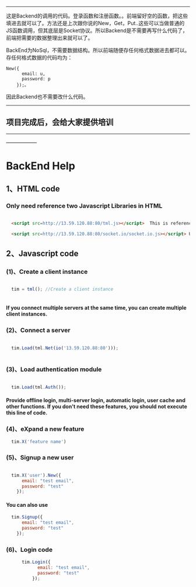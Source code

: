 ****

这是Backend的调用的代码。登录函数和注册函数。。前端留好空的函数，把这些填进去就可以了。方法还是上次跟你说的New，Get，Put..这些可以当做普通的JS函数调用，但其底层是Socket协议。所以Backend是不需要再写什么代码了，前端把需要的数据整理出来就可以了。

BackEnd为NoSql，不需要数据结构。所以前端随便存任何格式数据进去都可以。存任何格式数据的代码均为：
```
New({
      email: u,
      password: p
    });。
```

因此Backend也不需要改什么代码。

***

项目完成后，会给大家提供培训
---
---
——————

# BackEnd Help

## 1、HTML code
### Only need reference two Javascript Libraries in HTML
```html

  <script src=http://13.59.120.88:80/tml.js></script>  This is reference the client function library.

  <script src=http://13.59.120.88:80/socket.io/socket.io.js></script> Using third-party socket library.

```

## 2、Javascript code
### (1)、Create a client instance
```Javascript

  tim = tml(); //Create a client instance
  
```
#### If you connect multiple servers at the same time, you can create multiple client instances.

### (2)、Connect a server
```Javascript

  tim.Load(tml.Net(io('13.59.120.88:80'))); 
  
```

### (3)、Load authentication module
```Javascript

  tim.Load(tml.Auth());
```
#### Provide offline login, multi-server login, automatic login, user cache and other functions. If you don't need these features, you should not execute this line of code.




### (4)、eXpand a new feature
```Javascript
  tim.X('feature name')
```
 


### (5)、Signup a new user
```Javascript

  tim.X('user').New({
      email: "test email",
      password: "test"
    });
```
#### You can also use
```Javascript
  tim.Signup({
      email: "test email",
      password: "test"
    });
```

### (6)、Login code
```Javascript
      tim.Login({
            email: "test email",
            password: "test"
          });
```
 
